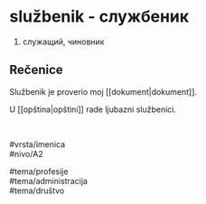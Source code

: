 # službenik - службеник

1. служащий, чиновник  

## Rečenice

Službenik je proverio moj [[dokument|dokument]].  

U [[opština|opštini]] rade ljubazni službenici.  

<br>

#vrsta/imenica  
#nivo/A2  

#tema/profesije  
#tema/administracija  
#tema/društvo
